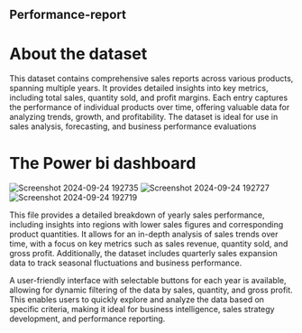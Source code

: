 ## Performance-report

# About the dataset 

This dataset contains comprehensive sales reports across various products, spanning multiple years. It provides detailed insights into key metrics, including total sales, quantity sold, and profit margins.
Each entry captures the performance of individual products over time, offering valuable data for analyzing trends, growth, and profitability. The dataset is ideal for use in sales analysis, forecasting, and
business performance evaluations

# The Power bi dashboard 

![Screenshot 2024-09-24 192735](https://github.com/user-attachments/assets/8e421559-f3f4-45a4-a816-198231a48cc9)
![Screenshot 2024-09-24 192727](https://github.com/user-attachments/assets/b78a9034-82d0-4cb6-9b5e-867d6b2331af)
![Screenshot 2024-09-24 192719](https://github.com/user-attachments/assets/2e8805d1-56be-4dbf-abe0-1a29dbd5327c)

This file provides a detailed breakdown of yearly sales performance, including insights into regions with lower sales figures and corresponding product quantities. It allows for an in-depth analysis of sales trends over time, with a focus on key metrics such as sales revenue, quantity sold, and gross profit. Additionally, the dataset includes quarterly sales expansion data to track seasonal fluctuations and business performance.

A user-friendly interface with selectable buttons for each year is available, allowing for dynamic filtering of the data by sales, quantity, and gross profit. This enables users to quickly explore and analyze the data based on specific criteria, making it ideal for business intelligence, sales strategy development, and performance reporting.
